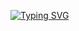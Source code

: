 [![Typing SVG](https://readme-typing-svg.herokuapp.com?font=Fira+Code&pause=1000&color=F7F7F7&center=true&vCenter=true&width=435&lines=Hello;I'm+William;I'm+a+fullstack+web+developer;I+like+Express.js;There+is+no+way+to+contact+me)](https://git.io/typing-svg)
